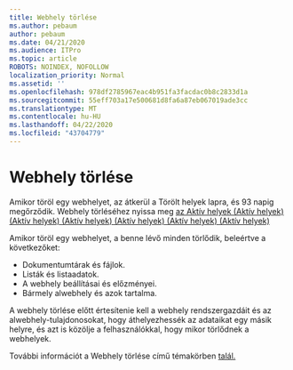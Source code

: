 ```yaml
---
title: Webhely törlése
ms.author: pebaum
author: pebaum
ms.date: 04/21/2020
ms.audience: ITPro
ms.topic: article
ROBOTS: NOINDEX, NOFOLLOW
localization_priority: Normal
ms.assetid: ''
ms.openlocfilehash: 978df2785967eac4b951fa3facdac0b8c2833d1a
ms.sourcegitcommit: 55eff703a17e500681d8fa6a87eb067019ade3cc
ms.translationtype: MT
ms.contentlocale: hu-HU
ms.lasthandoff: 04/22/2020
ms.locfileid: "43704779"
---
```

# <a name="delete-a-site"></a>Webhely törlése

Amikor töröl egy webhelyet, az átkerül a Törölt helyek lapra, és 93 napig megőrződik. Webhely törléséhez nyissa meg [az Aktív helyek (Aktív helyek) (Aktív helyek) (Aktív helyek) (Aktív helyek) (Aktív helyek) (Aktív helyek)](https://admin.microsoft.com/sharepoint?page=sitemanagement&modern=true) 

Amikor töröl egy webhelyet, a benne lévő minden törlődik, beleértve a következőket:

- Dokumentumtárak és fájlok.
- Listák és listaadatok.
- A webhely beállításai és előzményei.
- Bármely alwebhely és azok tartalma.

A webhely törlése előtt értesítenie kell a webhely rendszergazdáit és az alwebhely-tulajdonosokat, hogy áthelyezhessék az adataikat egy másik helyre, és azt is közölje a felhasználókkal, hogy mikor törlődnek a webhelyek.

További információt a Webhely törlése című témakörben [talál.](https://docs.microsoft.com/sharepoint/delete-site-collection)
